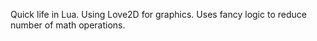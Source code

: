 Quick life in Lua.
Using Love2D for graphics.
Uses fancy logic to reduce number of math operations.
